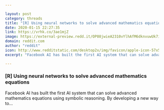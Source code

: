 ```yaml
---

layout: post
category: threads
title: "[R] Using neural networks to solve advanced mathematics equations"
date: 2020-01-15 22:27:35
link: https://vrhk.co/3ae1mjZ
image: https://external-preview.redd.it/OP08jwieA2310vYlhAfM6dknvuwUk7iuaBznuawI0DI.jpg?width=1120&height=586.387434555&auto=webp&s=781024e9c403d539bd1307183590a65c652b2b5c
domain: reddit.com
author: "reddit"
icon: http://www.redditstatic.com/desktop2x/img/favicon/apple-icon-57x57.png
excerpt: "Facebook AI has built the first AI system that can solve advanced mathematics equations using symbolic reasoning. By developing a new way to..."

---
```


### [R] Using neural networks to solve advanced mathematics equations

Facebook AI has built the first AI system that can solve advanced mathematics equations using symbolic reasoning. By developing a new way to...
